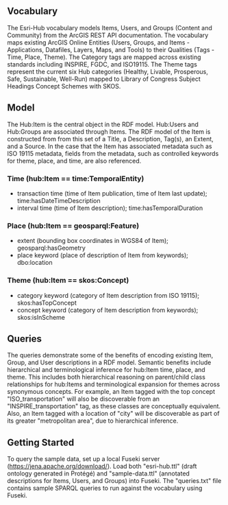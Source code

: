 ## Vocabulary
The Esri-Hub vocabulary models Items, Users, and Groups (Content and Community) from the ArcGIS REST API documentation. The vocabulary maps existing ArcGIS Online Entities (Users, Groups, and Items -  Applications, Datafiles, Layers, Maps, and Tools) to their Qualities (Tags - Time, Place, Theme). The Category tags are mapped across existing standards including INSPIRE, FGDC, and ISO19115. The Theme tags represent the current six Hub categories (Healthy, Livable, Prosperous, Safe, Sustainable, Well-Run) mapped to Library of Congress Subject Headings Concept Schemes with SKOS.

## Model
The Hub:Item is the central object in the RDF model. Hub:Users and Hub:Groups are associated through Items. The RDF model of the Item is constructed from from this set of a Title, a Description, Tag(s), an Extent, and a Source. In the case that the Item has associated metadata such as ISO 19115 metadata, fields from the metadata, such as controlled keywords for theme, place, and time, are also referenced.

### Time (hub:Item == time:TemporalEntity)
- transaction time (time of Item publication, time of Item last update); time:hasDateTimeDescription
- interval time (time of Item description); time:hasTemporalDuration

### Place (hub:Item == geosparql:Feature)
- extent (bounding box coordinates in WGS84 of Item); geosparql:hasGeometry
- place keyword (place of description of Item from keywords); dbo:location

### Theme (hub:Item == skos:Concept)
- category keyword (category of Item description from ISO 19115); skos:hasTopConcept
- concept keyword (category of Item description from keywords); skos:isInScheme

## Queries
The queries demonstrate some of the benefits of encoding existing Item, Group, and User descriptions in a RDF model. Semantic benefits include hierarchical and terminological inference for hub:Item time, place, and theme. This includes both hierarchical reasoning on parent/child class relationships for hub:Items and terminological expansion for themes across synonymous concepts. For example, an Item tagged with the top concept "ISO_transportation" will also be discoverable from an "INSPIRE_transportation" tag, as these classes are conceptually equivalent. Also, an Item tagged with a location of "city" will be discoverable as part of its greater "metropolitan area", due to hierarchical inference.

## Getting Started
To query the sample data, set up a local Fuseki server (<https://jena.apache.org/download/>). Load both "esri-hub.ttl" (draft ontology generated in Protégé) and "sample-data.ttl" (annotated descriptions for Items, Users, and Groups) into Fuseki. The "queries.txt" file contains sample SPARQL queries to run against the vocabulary using Fuseki.
